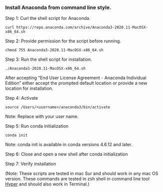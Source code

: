 ### Install Anaconda from command line style. 

Step 1: Curl the shell script for Anaconda.

    curl https://repo.anaconda.com/archive/Anaconda3-2020.11-MacOSX-x86_64.sh

Step 2: Provide permission for the script before running.

    chmod 755 Anaconda3-2020.11-MacOSX-x86_64.sh 

Step 3: Run the shell script for installation.

    ./Anaconda3-2020.11-MacOSX-x86_64.sh 

After accepting “End User License Agreement - Anaconda Individual Edition” either accept the prompted default location or provide a new location for installation. 


Step 4: Activate

    source /Users/<username>/anaconda3/bin/activate

Note: Replace <username> with your user name.

Step 5: Run conda initialization
    
    conda init
    
Note: conda init is available in conda versions 4.6.12 and later.
    
Step 6: Close and open a new shell after conda initialization

Step 7: Verify installation



(Note: These scripts are tested in mac Sur and should work in any mac OS version.
    These commands are tested in zsh shell in command line tool [Hyper](https://hyper.is/) and should also work in Terminal.)
